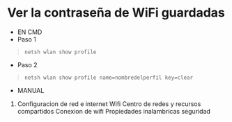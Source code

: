 #                Ver la contraseña de WiFi guardadas
*  EN CMD
*  Paso 1
>     netsh wlan show profile

*  Paso 2
>     netsh wlan show profile name=nombredelperfil key=clear

*  MANUAL

1.   Configuracion de red  e internet 
Wifi
Centro de redes y recursos compartidos
Conexion de wifi
Propiedades inalambricas
seguridad